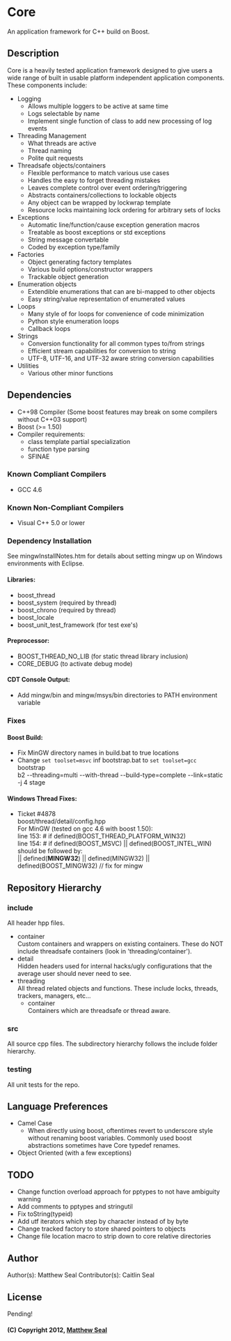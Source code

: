 # Core
An application framework for C++ build on Boost.

## Description
Core is a heavily tested application framework designed to give users a wide range of
built in usable platform independent application components. These components include:

* Logging
	* Allows multiple loggers to be active at same time
	* Logs selectable by name
	* Implement single function of class to add new processing of log events
* Threading Management
	* What threads are active
	* Thread naming
	* Polite quit requests
* Threadsafe objects/containers
	* Flexible performance to match various use cases
	* Handles the easy to forget threading mistakes
	* Leaves complete control over event ordering/triggering
	* Abstracts containers/collections to lockable objects
	* Any object can be wrapped by lockwrap template
	* Resource locks maintaining lock ordering for arbitrary sets of locks
* Exceptions
	* Automatic line/function/cause exception generation macros
	* Treatable as boost exceptions or std exceptions
	* String message convertable
	* Coded by exception type/family
* Factories
	* Object generating factory templates
	* Various build options/constructor wrappers
	* Trackable object generation
* Enumeration objects
	* Extendible enumerations that can are bi-mapped to other objects
	* Easy string/value representation of enumerated values
* Loops
	* Many style of for loops for convenience of code minimization
	* Python style enumeration loops
	* Callback loops
* Strings
	* Conversion functionality for all common types to/from strings
	* Efficient stream capabilities for conversion to string
	* UTF-8, UTF-16, and UTF-32 aware string conversion capabilities
* Utilities
	* Various other minor functions

## Dependencies
* C++98 Compiler (Some boost features may break on some compilers without C++03 support)
* Boost (>= 1.50)
* Compiler requirements:
	* class template partial specialization
	* function type parsing
	* SFINAE
	
### Known Compliant Compilers
* GCC 4.6

### Known Non-Compliant Compilers
* Visual C++ 5.0 or lower

### Dependency Installation
See mingwInstallNotes.htm for details about setting mingw up on Windows environments with
Eclipse.

#### Libraries:
* boost_thread
* boost_system (required by thread)
* boost_chrono (required by thread)
* boost_locale
* boost_unit_test_framework (for test exe's)

#### Preprocessor:
* BOOST_THREAD_NO_LIB (for static thread library inclusion)
* CORE_DEBUG (to activate debug mode)

#### CDT Console Output:
* Add mingw/bin and mingw/msys/bin directories to PATH environment variable

### Fixes
#### Boost Build:
* Fix MinGW directory names in build.bat to true locations
* Change `set toolset=msvc` inf bootstrap.bat to `set toolset=gcc`  
	bootstrap  
	b2 --threading=multi --with-thread --build-type=complete --link=static -j 4 stage  
#### Windows Thread Fixes:
* Ticket #4878  
	boost/thread/detail/config.hpp  
	For MinGW (tested on gcc 4.6 with boost 1.50):  
		line 153: #   if defined(BOOST_THREAD_PLATFORM_WIN32)  
		line 154: #       if defined(BOOST_MSVC) || defined(BOOST_INTEL_WIN)  
	should be followed by:  
		|| defined(__MINGW32__) || defined(MINGW32) || defined(BOOST_MINGW32) // fix for mingw
		
## Repository Hierarchy
### include
All header hpp files.  

* container  
Custom containers and wrappers on existing containers. These do NOT include threadsafe 
containers (look in 'threading/container').
* detail  
Hidden headers used for internal hacks/ugly configurations that the average user should 
never need to see.
* threading  
All thread related objects and functions. These include locks, threads, trackers, managers, 
etc...
	* container  
	Containers which are threadsafe or thread aware.

### src
All source cpp files. The subdirectory hierarchy follows the include folder hierarchy.

### testing
All unit tests for the repo.

## Language Preferences
* Camel Case
	* When directly using boost, oftentimes revert to underscore style without renaming
	boost variables. Commonly used boost abstractions sometimes have Core typedef renames.
* Object Oriented (with a few exceptions)

## TODO
* Change function overload approach for pptypes to not have ambiguity warning
* Add comments to pptypes and stringutil
* Fix toString(typeid)
* Add utf iterators which step by character instead of by byte
* Change tracked factory to store shared pointers to objects
* Change file location macro to strip down to core relative directories

## Author
Author(s): Matthew Seal
Contributor(s): Caitlin Seal

## License
Pending!

#### (C) Copyright 2012, [Matthew Seal](http://???)